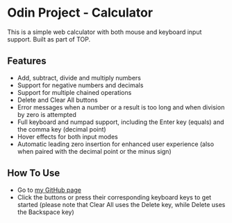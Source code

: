 # Odin Project - Calculator
This is a simple web calculator with both mouse and keyboard input support. Built as part of TOP.

## Features
* Add, subtract, divide and multiply numbers
* Support for negative numbers and decimals
* Support for multiple chained operations
* Delete and Clear All buttons
* Error messages when a number or a result is too long and when division by zero is attempted
* Full keyboard and numpad support, including the Enter key (equals) and the comma key (decimal point)
* Hover effects for both input modes
* Automatic leading zero insertion for enhanced user experience (also when paired with the decimal point or the minus sign)

## How To Use
* Go to [my GitHub page](https://dziubenzo.github.io/calculator/)
* Click the buttons or press their corresponding keyboard keys to get started (please note that Clear All uses the Delete key, while Delete uses the Backspace key)